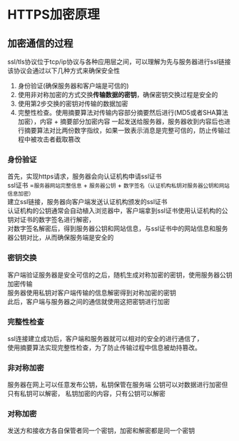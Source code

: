 # HTTPS加密原理


## 加密通信的过程
ssl/tls协议位于tcp/ip协议与各种应用层之间，可以理解为先与服务器进行ssl链接
该协议会通过以下几种方式来确保安全性
1. 身份验证(确保服务器和客户端是可信的)
2. 使用非对称加密的方式交换**传输数据的密钥**，确保密钥交换过程是安全的
3. 使用第2步交换的密钥对传输的数据加密
4. 完整性检查。使用摘要算法对传输内容部分摘要然后进行(MD5或者SHA算法加密），内容 + 摘要部分加密内容 一起发送给服务器，服务器收到内容后也进行摘要算法对比两份数字指纹，如果一致表示消息是完整可信的，防止传输过程中被攻击者截取篡改

### 身份验证
首先，实现https请求，服务器会向认证机构申请ssl证书<br/>
ssl证书 =`服务器网站完整信息` + `服务器公钥` + `数字签名（认证机构私钥对服务器公钥和网站信息加密）`<br/>
建立ssl链接，服务器向客户端发送认证机构颁发的ssl证书<br/>
认证机构的公钥通常会自动植入浏览器中，客户端拿到ssl证书使用认证机构的公钥对证书的数字签名进行解密，<br/>
对数字签名解密后，得到服务器公钥和网站信息，与ssl证书中的网站信息和服务器公钥对比，从而确保服务端是安全的

### 密钥交换
客户端验证服务器是安全可信的之后，随机生成对称加密的密钥，使用服务器公钥加密传输<br/>
服务器使用私钥对客户端传输的信息解密得到对称加密的密钥<br/>
此后，客户端与服务器之间的通信就使用这把密钥进行加密

### 完整性检查
ssl连接建立成功后，客户端和服务器就可以相对的安全的进行通信了，<br/>
使用摘要算法实现完整性检查，为了防止传输过程中信息被劫持篡改。

### 非对称加密
服务器在网上可以任意发布公钥，私钥保管在服务端
公钥可以对数据进行加密但只有私钥可以解密，
私钥加密的内容，只有公钥可以解密

### 对称加密
发送方和接收方各自保管者同一个密钥，加密和解密都是同一个密钥






